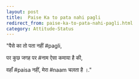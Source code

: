 ```yaml
---
layout: post
title:  Paise Ka to pata nahi pagli
redirect_from: paise-ka-to-pata-nahi-pagli.html
category: Attitude-Status
---
```

"पैसे का तो पता नहीं #pagli,

पर कुछ जगह पर #नाम ऐसा कमाया है की,

वहाँ #paisa नहीं, मेरा #naam चलता है ।."
